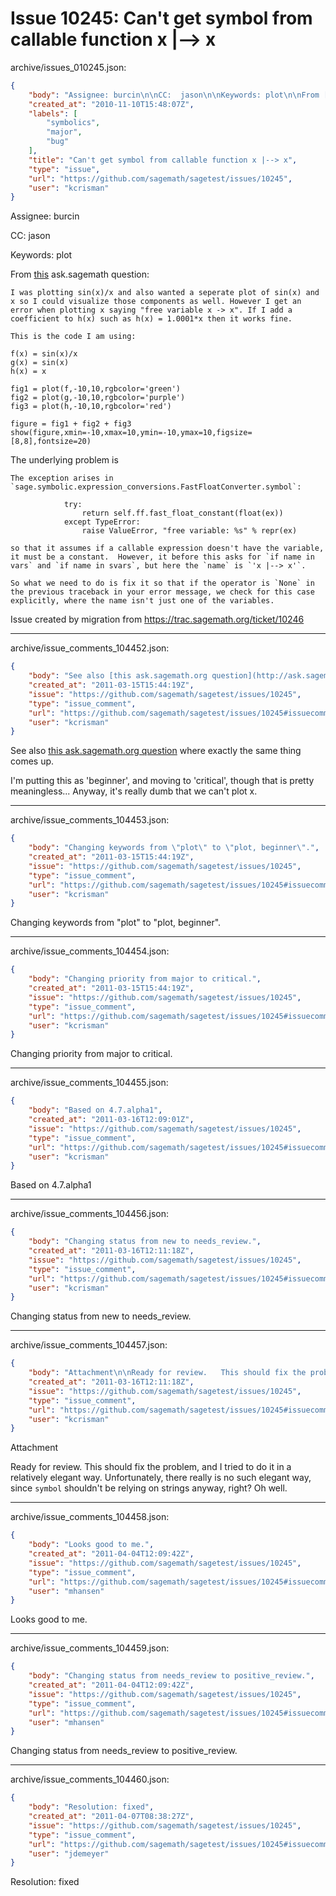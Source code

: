 # Issue 10245: Can't get symbol from callable function x |--> x

archive/issues_010245.json:
```json
{
    "body": "Assignee: burcin\n\nCC:  jason\n\nKeywords: plot\n\nFrom [this](http://ask.sagemath.org/question/198/plotting-x-free-variable-error) ask.sagemath question:\n\n\n```\nI was plotting sin(x)/x and also wanted a seperate plot of sin(x) and x so I could visualize those components as well. However I get an error when plotting x saying \"free variable x -> x\". If I add a coefficient to h(x) such as h(x) = 1.0001*x then it works fine.\n\nThis is the code I am using:\n\nf(x) = sin(x)/x\ng(x) = sin(x)\nh(x) = x\n\nfig1 = plot(f,-10,10,rgbcolor='green')\nfig2 = plot(g,-10,10,rgbcolor='purple')\nfig3 = plot(h,-10,10,rgbcolor='red')\n\nfigure = fig1 + fig2 + fig3\nshow(figure,xmin=-10,xmax=10,ymin=-10,ymax=10,figsize=[8,8],fontsize=20)\n```\n\n\nThe underlying problem is \n\n```\nThe exception arises in `sage.symbolic.expression_conversions.FastFloatConverter.symbol`:\n\n            try:\n                return self.ff.fast_float_constant(float(ex))\n            except TypeError:\n                raise ValueError, \"free variable: %s\" % repr(ex)\n\nso that it assumes if a callable expression doesn't have the variable, it must be a constant.  However, it before this asks for `if name in vars` and `if name in svars`, but here the `name` is `'x |--> x'`.\n\nSo what we need to do is fix it so that if the operator is `None` in the previous traceback in your error message, we check for this case explicitly, where the name isn't just one of the variables.\n```\n\n\nIssue created by migration from https://trac.sagemath.org/ticket/10246\n\n",
    "created_at": "2010-11-10T15:48:07Z",
    "labels": [
        "symbolics",
        "major",
        "bug"
    ],
    "title": "Can't get symbol from callable function x |--> x",
    "type": "issue",
    "url": "https://github.com/sagemath/sagetest/issues/10245",
    "user": "kcrisman"
}
```
Assignee: burcin

CC:  jason

Keywords: plot

From [this](http://ask.sagemath.org/question/198/plotting-x-free-variable-error) ask.sagemath question:


```
I was plotting sin(x)/x and also wanted a seperate plot of sin(x) and x so I could visualize those components as well. However I get an error when plotting x saying "free variable x -> x". If I add a coefficient to h(x) such as h(x) = 1.0001*x then it works fine.

This is the code I am using:

f(x) = sin(x)/x
g(x) = sin(x)
h(x) = x

fig1 = plot(f,-10,10,rgbcolor='green')
fig2 = plot(g,-10,10,rgbcolor='purple')
fig3 = plot(h,-10,10,rgbcolor='red')

figure = fig1 + fig2 + fig3
show(figure,xmin=-10,xmax=10,ymin=-10,ymax=10,figsize=[8,8],fontsize=20)
```


The underlying problem is 

```
The exception arises in `sage.symbolic.expression_conversions.FastFloatConverter.symbol`:

            try:
                return self.ff.fast_float_constant(float(ex))
            except TypeError:
                raise ValueError, "free variable: %s" % repr(ex)

so that it assumes if a callable expression doesn't have the variable, it must be a constant.  However, it before this asks for `if name in vars` and `if name in svars`, but here the `name` is `'x |--> x'`.

So what we need to do is fix it so that if the operator is `None` in the previous traceback in your error message, we check for this case explicitly, where the name isn't just one of the variables.
```


Issue created by migration from https://trac.sagemath.org/ticket/10246





---

archive/issue_comments_104452.json:
```json
{
    "body": "See also [this ask.sagemath.org question](http://ask.sagemath.org/question/437/valueerror-free-variable-x-x-when-plotting-the) where exactly the same thing comes up.\n\nI'm putting this as 'beginner', and moving to 'critical', though that is pretty meaningless... Anyway, it's really dumb that we can't plot x.",
    "created_at": "2011-03-15T15:44:19Z",
    "issue": "https://github.com/sagemath/sagetest/issues/10245",
    "type": "issue_comment",
    "url": "https://github.com/sagemath/sagetest/issues/10245#issuecomment-104452",
    "user": "kcrisman"
}
```

See also [this ask.sagemath.org question](http://ask.sagemath.org/question/437/valueerror-free-variable-x-x-when-plotting-the) where exactly the same thing comes up.

I'm putting this as 'beginner', and moving to 'critical', though that is pretty meaningless... Anyway, it's really dumb that we can't plot x.



---

archive/issue_comments_104453.json:
```json
{
    "body": "Changing keywords from \"plot\" to \"plot, beginner\".",
    "created_at": "2011-03-15T15:44:19Z",
    "issue": "https://github.com/sagemath/sagetest/issues/10245",
    "type": "issue_comment",
    "url": "https://github.com/sagemath/sagetest/issues/10245#issuecomment-104453",
    "user": "kcrisman"
}
```

Changing keywords from "plot" to "plot, beginner".



---

archive/issue_comments_104454.json:
```json
{
    "body": "Changing priority from major to critical.",
    "created_at": "2011-03-15T15:44:19Z",
    "issue": "https://github.com/sagemath/sagetest/issues/10245",
    "type": "issue_comment",
    "url": "https://github.com/sagemath/sagetest/issues/10245#issuecomment-104454",
    "user": "kcrisman"
}
```

Changing priority from major to critical.



---

archive/issue_comments_104455.json:
```json
{
    "body": "Based on 4.7.alpha1",
    "created_at": "2011-03-16T12:09:01Z",
    "issue": "https://github.com/sagemath/sagetest/issues/10245",
    "type": "issue_comment",
    "url": "https://github.com/sagemath/sagetest/issues/10245#issuecomment-104455",
    "user": "kcrisman"
}
```

Based on 4.7.alpha1



---

archive/issue_comments_104456.json:
```json
{
    "body": "Changing status from new to needs_review.",
    "created_at": "2011-03-16T12:11:18Z",
    "issue": "https://github.com/sagemath/sagetest/issues/10245",
    "type": "issue_comment",
    "url": "https://github.com/sagemath/sagetest/issues/10245#issuecomment-104456",
    "user": "kcrisman"
}
```

Changing status from new to needs_review.



---

archive/issue_comments_104457.json:
```json
{
    "body": "Attachment\n\nReady for review.   This should fix the problem, and I tried to do it in a relatively elegant way.  Unfortunately, there really is no such elegant way, since `symbol` shouldn't be relying on strings anyway, right?  Oh well.",
    "created_at": "2011-03-16T12:11:18Z",
    "issue": "https://github.com/sagemath/sagetest/issues/10245",
    "type": "issue_comment",
    "url": "https://github.com/sagemath/sagetest/issues/10245#issuecomment-104457",
    "user": "kcrisman"
}
```

Attachment

Ready for review.   This should fix the problem, and I tried to do it in a relatively elegant way.  Unfortunately, there really is no such elegant way, since `symbol` shouldn't be relying on strings anyway, right?  Oh well.



---

archive/issue_comments_104458.json:
```json
{
    "body": "Looks good to me.",
    "created_at": "2011-04-04T12:09:42Z",
    "issue": "https://github.com/sagemath/sagetest/issues/10245",
    "type": "issue_comment",
    "url": "https://github.com/sagemath/sagetest/issues/10245#issuecomment-104458",
    "user": "mhansen"
}
```

Looks good to me.



---

archive/issue_comments_104459.json:
```json
{
    "body": "Changing status from needs_review to positive_review.",
    "created_at": "2011-04-04T12:09:42Z",
    "issue": "https://github.com/sagemath/sagetest/issues/10245",
    "type": "issue_comment",
    "url": "https://github.com/sagemath/sagetest/issues/10245#issuecomment-104459",
    "user": "mhansen"
}
```

Changing status from needs_review to positive_review.



---

archive/issue_comments_104460.json:
```json
{
    "body": "Resolution: fixed",
    "created_at": "2011-04-07T08:38:27Z",
    "issue": "https://github.com/sagemath/sagetest/issues/10245",
    "type": "issue_comment",
    "url": "https://github.com/sagemath/sagetest/issues/10245#issuecomment-104460",
    "user": "jdemeyer"
}
```

Resolution: fixed
